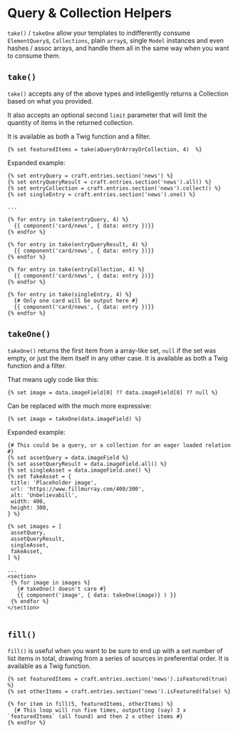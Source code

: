 # Query & Collection Helpers

`take()` / `takeOne` allow your templates to indifferently consume `ElementQuery`s, `Collections`, plain `array`s, single `Model` instances and even hashes / assoc arrays, and handle them all in the same way when you want to consume them.

## `take()`

`take()` accepts any of the above types and intelligently returns a Collection based on what you provided.

It also accepts an optional second `limit` parameter that will limit the quantity of items in the returned collection.

It is available as both a Twig function and a filter.

```twig
{% set featuredItems = take(aQueryOrArrayOrCollection, 4)  %}
```


Expanded example:
```twig
{% set entryQuery = craft.entries.section('news') %}
{% set entryQueryResult = craft.entries.section('news').all() %}
{% set entryCollection = craft.entries.section('news').collect() %}
{% set singleEntry = craft.entries.section('news').one() %}

...

{% for entry in take(entryQuery, 4) %}
  {{ component('card/news', { data: entry })}}
{% endfor %}

{% for entry in take(entryQueryResult, 4) %}
  {{ component('card/news', { data: entry })}}
{% endfor %}

{% for entry in take(entryCollection, 4) %}
  {{ component('card/news', { data: entry })}}
{% endfor %}

{% for entry in take(singleEntry, 4) %}
  {# Only one card will be output here #}
  {{ component('card/news', { data: entry })}}
{% endfor %}

```

## `takeOne()`

`takeOne()` returns the first item from a array-like set, `null` if the set was empty, or just the item itself in any other case. It is available as both a Twig function and a filter.

That means ugly code like this:

```twig
{% set image = data.imageField[0] ?? data.imageField[0] ?? null %}
```

Can be replaced with the much more expressive:

```twig
{% set image = takeOne(data.imageField) %}
```

Expanded example:

 ```twig
{# This could be a query, or a collection for an eager loaded relation #}
{% set assetQuery = data.imageField %}
{% set assetQueryResult = data.imageField.all() %}
{% set singleAsset = data.imageField.one() %}
{% set fakeAsset = {
  title: 'Placeholder image',
  url: 'https://www.fillmurray.com/400/300',
  alt: 'Unbelievabill',
  width: 400,
  height: 300,
} %}

{% set images = [
  assetQuery,
  assetQueryResult,
  singleAsset,
  fakeAsset,
] %}

...
<section>
  {% for image in images %}
    {# takeOne() doesn't care #}
    {{ component('image', { data: takeOne(image)} ) }}
  {% endfor %}
</section>


```

## `fill()`

`fill()` is useful when you want to be sure to end up with a set number of list items in total, drawing from a series of sources in preferential order. It is available as a Twig function.

```twig
{% set featuredItems = craft.entries.section('news').isFeatured(true) %}
{% set otherItems = craft.entries.section('news').isFeatured(false) %}

{% for item in fill(5, featuredItems, otherItems) %}
  {# This loop will run five times, outputting (say) 3 x `featuredItems` (all found) and then 2 x other items #}
{% endfor %}
```

